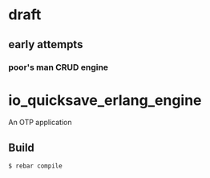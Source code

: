# draft
## early attempts
### poor's man CRUD engine

io_quicksave_erlang_engine
=====

An OTP application

Build
-----

    $ rebar compile
